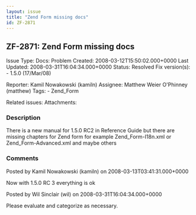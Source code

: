 ```yaml
---
layout: issue
title: "Zend Form missing docs"
id: ZF-2871
---
```


ZF-2871: Zend Form missing docs
-------------------------------

 Issue Type: Docs: Problem Created: 2008-03-12T15:50:02.000+0000 Last Updated: 2008-03-31T16:04:34.000+0000 Status: Resolved Fix version(s): - 1.5.0 (17/Mar/08)
 
 Reporter:  Kamil Nowakowski (kamiln)  Assignee:  Matthew Weier O'Phinney (matthew)  Tags: - Zend\_Form
 
 Related issues: 
 Attachments: 
### Description

There is a new manual for 1.5.0 RC2 in Reference Guide but there are missing chapters for Zend form for example Zend\_Form-I18n.xml or Zend\_Form-Advanced.xml and maybe others

 

 

### Comments

Posted by Kamil Nowakowski (kamiln) on 2008-03-13T03:41:31.000+0000

Now with 1.5.0 RC 3 everything is ok

 

 

Posted by Wil Sinclair (wil) on 2008-03-31T16:04:34.000+0000

Please evaluate and categorize as necessary.

 

 